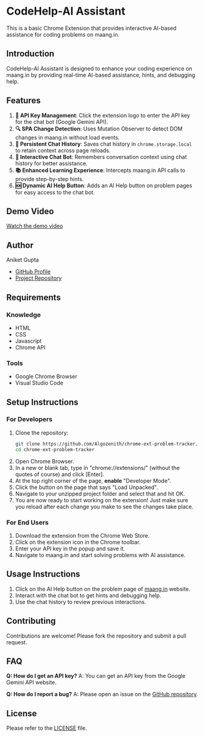 # CodeHelp-AI Assistant
This is a basic Chrome Extension that provides interactive AI-based assistance for coding problems on maang.in.

## Introduction
CodeHelp-AI Assistant is designed to enhance your coding experience on maang.in by providing real-time AI-based assistance, hints, and debugging help.

## Features
1. **🔑 API Key Management**: Click the extension logo to enter the API key for the chat bot (Google Gemini API).
2. **🔍 SPA Change Detection**: Uses Mutation Observer to detect DOM changes in maang.in without load events.
3. **💾 Persistent Chat History**: Saves chat history in `chrome.storage.local` to retain context across page reloads.
4. **🤖 Interactive Chat Bot**: Remembers conversation context using chat history for better assistance.
5. **📚 Enhanced Learning Experience**: Intercepts maang.in API calls to provide step-by-step hints.
6. **🆘 Dynamic AI Help Button**: Adds an AI Help button on problem pages for easy access to the chat bot.

## Demo Video
[Watch the demo video](https://drive.google.com/file/d/11cUMeF_itO3paenupIb3SasQdQ8rHquH/view?usp=drive_link)

## Author
Aniket Gupta
<!-- - [Author Website]() -->
- [GitHub Profile](https://github.com/Acadaniket-2001)
- [Project Repository](https://github.com/Acadaniket-2001/Aniket_Kumar_Gupta_submission)

## Requirements
### Knowledge
- HTML
- CSS
- Javascript
- Chrome API
### Tools
- Google Chrome Browser
- Visual Studio Code

## Setup Instructions
### For Developers
1. Clone the repository:
    ```sh
    git clone https://github.com/Algozenith/chrome-ext-problem-tracker.git
    cd chrome-ext-problem-tracker
    ```
2. Open Chrome Browser.
3. In a new or blank tab, type in "chrome://extensions/" (without the quotes of course) and click [Enter].
4. At the top right corner of the page, **enable** "Developer Mode".
5. Click the button on the page that says "Load Unpacked".
6. Navigate to your unzipped project folder and select that and hit OK.
7. You are now ready to start working on the extension! Just make sure you reload after each change you make to see the changes take place.

### For End Users
1. Download the extension from the Chrome Web Store.
2. Click on the extension icon in the Chrome toolbar.
3. Enter your API key in the popup and save it.
4. Navigate to maang.in and start solving problems with AI assistance.

## Usage Instructions
1. Click on the AI Help button on the problem page of [maang.in](maang.in) website.
2. Interact with the chat bot to get hints and debugging help.
3. Use the chat history to review previous interactions.

## Contributing
Contributions are welcome! Please fork the repository and submit a pull request.

## FAQ
**Q: How do I get an API key?**
A: You can get an API key from the Google Gemini API website.

**Q: How do I report a bug?**
A: Please open an issue on the [GitHub repository](https://github.com/Aniket_Kumar_Gupta_submission).

## License
Please refer to the [LICENSE](LICENSE) file.